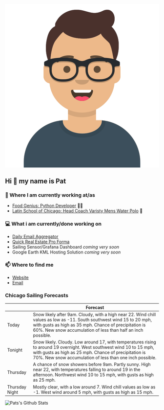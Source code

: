 [![Social banner for p-j-falconer](https://raw.githubusercontent.com/P-J-FALCONER/P-J-FALCONER/master/assets/avataaars.svg)](https://patfalconer.com/)
## Hi :wave: my name is Pat

### 💼 Where I am currently working at/as
- [Food Genius: Python Developer](https://getfoodgenius.com/) 🍔🐍
- [Latin School of Chicago: Head Coach Varisty Mens Water Polo](https://www.latinschool.org/) 🤽


### 💻 What i am currently/done working on
 - [Daily Email Aggregator](https://github.com/P-J-FALCONER/dott_daily_mail)
 - [Quick Real Estate Pro Forma](https://github.com/P-J-FALCONER/henry)
 - Sailing Sensor/Grafana Dashboard *coming very soon*
 - Google Earth KML Hosting Solution *coming very soon*

### 📫 Where to find me
 - [Website](https://patfalconer.com/)
 - [Email](mailto:patrick.j.falconer@gmail.com)


### Chicago Sailing Forecasts
|   | Forecast  |
|---|---|
| Today | Snow likely after 9am. Cloudy, with a high near 22. Wind chill values as low as -11. South southwest wind 15 to 20 mph, with gusts as high as 35 mph. Chance of precipitation is 60%. New snow accumulation of less than half an inch possible. |
| Tonight | Snow likely. Cloudy. Low around 17, with temperatures rising to around 19 overnight. West southwest wind 10 to 15 mph, with gusts as high as 25 mph. Chance of precipitation is 70%. New snow accumulation of less than one inch possible. |
| Thursday | A chance of snow showers before 9am. Partly sunny. High near 22, with temperatures falling to around 19 in the afternoon. Northwest wind 10 to 15 mph, with gusts as high as 25 mph. |
| Thursday Night | Mostly clear, with a low around 7. Wind chill values as low as -1. West wind around 5 mph, with gusts as high as 15 mph. |

![Pats's Github Stats](https://github-readme-stats.vercel.app/api?username=p-j-falconer&show_icons=true&theme=radical)
